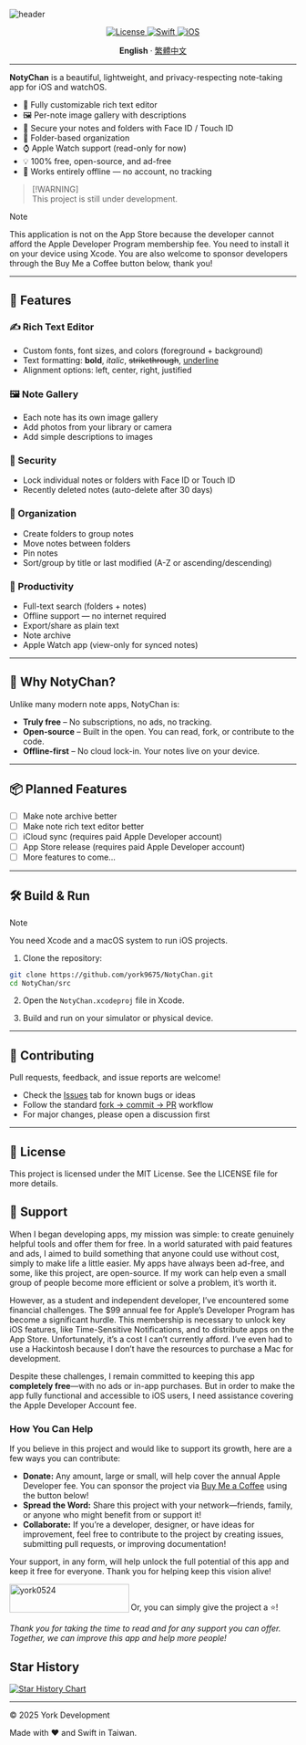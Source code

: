 ![header](https://capsule-render.vercel.app/api?type=waving&height=300&color=gradient&text=NotyChan&animation=blink)

<p align="center">
  <a href="#License" target="_blank">
    <img alt="License" src="https://img.shields.io/github/license/york9675/NotyChan?logo=github&style=for-the-badge" />
  </a>
    <a href="https://developer.apple.com/swift/" target="_blank">
    <img alt="Swift" src="https://img.shields.io/badge/swift-F54A2A?style=for-the-badge&logo=swift&logoColor=white" />
  </a>
  <a href="https://www.apple.com/ios" target="_blank">
    <img alt="iOS" src="https://img.shields.io/badge/iOS-17.0+-000000?style=for-the-badge&logo=ios&logoColor=white" />
  </a>
</p>

<p align="center"> 
  <b>English</B> 
  ·
  <a href="README_TW.md">繁體中文</a> 
</p>

---

**NotyChan** is a beautiful, lightweight, and privacy-respecting note-taking app for iOS and watchOS.

- 🌈 Fully customizable rich text editor
- 🖼️ Per-note image gallery with descriptions
- 🔐 Secure your notes and folders with Face ID / Touch ID
- 📂 Folder-based organization
- ⌚ Apple Watch support (read-only for now)
- 💡 100% free, open-source, and ad-free
- 📶 Works entirely offline — no account, no tracking

> [!WARNING]\
> This project is still under development.

> [!NOTE]  
> This application is not on the App Store because the developer cannot afford the Apple Developer Program membership fee. You need to install it on your device using Xcode. You are also welcome to sponsor developers through the Buy Me a Coffee button below, thank you!

---

## 🚀 Features

### ✍️ Rich Text Editor
- Custom fonts, font sizes, and colors (foreground + background)
- Text formatting: **bold**, *italic*, ~~strikethrough~~, <ins>underline</ins>
- Alignment options: left, center, right, justified

### 🖼️ Note Gallery
- Each note has its own image gallery
- Add photos from your library or camera
- Add simple descriptions to images

### 🔐 Security
- Lock individual notes or folders with Face ID or Touch ID
- Recently deleted notes (auto-delete after 30 days)

### 📁 Organization
- Create folders to group notes
- Move notes between folders
- Pin notes
- Sort/group by title or last modified (A-Z or ascending/descending)

### 🔎 Productivity
- Full-text search (folders + notes)
- Offline support — no internet required
- Export/share as plain text
- Note archive
- Apple Watch app (view-only for synced notes)

---

## 🎯 Why NotyChan?

Unlike many modern note apps, NotyChan is:

- **Truly free** – No subscriptions, no ads, no tracking.
- **Open-source** – Built in the open. You can read, fork, or contribute to the code.
- **Offline-first** – No cloud lock-in. Your notes live on your device.

---

## 📦 Planned Features

- [ ] Make note archive better
- [ ] Make note rich text editor better
- [ ] iCloud sync (requires paid Apple Developer account)
- [ ] App Store release (requires paid Apple Developer account)
- [ ] More features to come...

---

## 🛠️ Build & Run

> [!NOTE]
> You need Xcode and a macOS system to run iOS projects.

1. Clone the repository:
```bash
git clone https://github.com/york9675/NotyChan.git
cd NotyChan/src
```

2. Open the `NotyChan.xcodeproj` file in Xcode.

3. Build and run on your simulator or physical device.

---

## 🤝 Contributing

Pull requests, feedback, and issue reports are welcome!

* Check the [Issues](https://github.com/york9675/NotyChan/issues) tab for known bugs or ideas
* Follow the standard [fork → commit → PR](https://guides.github.com/activities/forking/) workflow
* For major changes, please open a discussion first

---

## 📄 License

This project is licensed under the MIT License. See the LICENSE file for more details.

## 💪 Support

When I began developing apps, my mission was simple: to create genuinely helpful tools and offer them for free. In a world saturated with paid features and ads, I aimed to build something that anyone could use without cost, simply to make life a little easier. My apps have always been ad-free, and some, like this project, are open-source. If my work can help even a small group of people become more efficient or solve a problem, it’s worth it.

However, as a student and independent developer, I’ve encountered some financial challenges. The $99 annual fee for Apple’s Developer Program has become a significant hurdle. This membership is necessary to unlock key iOS features, like Time-Sensitive Notifications, and to distribute apps on the App Store. Unfortunately, it’s a cost I can’t currently afford. I’ve even had to use a Hackintosh because I don’t have the resources to purchase a Mac for development.

Despite these challenges, I remain committed to keeping this app **completely free**—with no ads or in-app purchases. But in order to make the app fully functional and accessible to iOS users, I need assistance covering the Apple Developer Account fee.

### How You Can Help

If you believe in this project and would like to support its growth, here are a few ways you can contribute:

- **Donate:** Any amount, large or small, will help cover the annual Apple Developer fee. You can sponsor the project via [Buy Me a Coffee](https://buymeacoffee.com/york0524) using the button below!
- **Spread the Word:** Share this project with your network—friends, family, or anyone who might benefit from or support it!
- **Collaborate:** If you’re a developer, designer, or have ideas for improvement, feel free to contribute to the project by creating issues, submitting pull requests, or improving documentation!

Your support, in any form, will help unlock the full potential of this app and keep it free for everyone. Thank you for helping keep this vision alive!

<p><a href="https://www.buymeacoffee.com/york0524"> <img align="left" src="https://cdn.buymeacoffee.com/buttons/v2/default-yellow.png" height="50" width="210" alt="york0524" /></a></p><br>

Or, you can simply give the project a :star:!

_Thank you for taking the time to read and for any support you can offer. Together, we can improve this app and help more people!_

## Star History

[![Star History Chart](https://api.star-history.com/svg?repos=york9675/NotyChan&type=Date)](https://star-history.com/#york9675/NotyChan&Date)

---

© 2025 York Development

Made with :heart: and Swift in Taiwan.